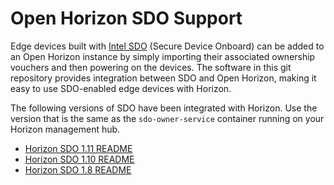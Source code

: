 # Open Horizon SDO Support

Edge devices built with [Intel SDO](https://software.intel.com/en-us/secure-device-onboard) (Secure Device Onboard) can be added to an Open Horizon instance by simply importing their associated ownership vouchers and then powering on the devices. The software in this git repository provides integration between SDO and Open Horizon, making it easy to use SDO-enabled edge devices with Horizon.

The following versions of SDO have been integrated with Horizon. Use the version that is the same as the `sdo-owner-service` container running on your Horizon management hub.

- [Horizon SDO 1.11 README](README-1.11.md)
- [Horizon SDO 1.10 README](README-1.10.md)
- [Horizon SDO 1.8 README](README-1.8.md)
